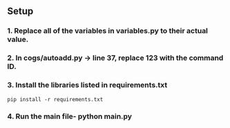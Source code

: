 ## Setup

### 1. Replace all of the variables in variables.py to their actual value.

### 2. In cogs/autoadd.py -> line 37, replace 123 with the command ID.

### 3. Install the libraries listed in requirements.txt
```
pip install -r requirements.txt
```
### 4. Run the main file- python main.py